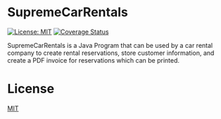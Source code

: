 # SupremeCarRentals 
[![License: MIT](https://img.shields.io/badge/License-MIT-yellow.svg)](https://opensource.org/licenses/MIT) [![Coverage Status](https://coveralls.io/repos/github/payamyek/SupremeCarRentals/badge.svg?branch=master)](https://coveralls.io/github/payamyek/SupremeCarRentals?branch=master)

SupremeCarRentals is a Java Program that can be used by a car rental company to create rental reservations, store customer information, and create a PDF invoice for reservations which can be printed.

# License
[MIT](https://github.com/payamyek/SupremeCarRentals/blob/master/LICENSE)
